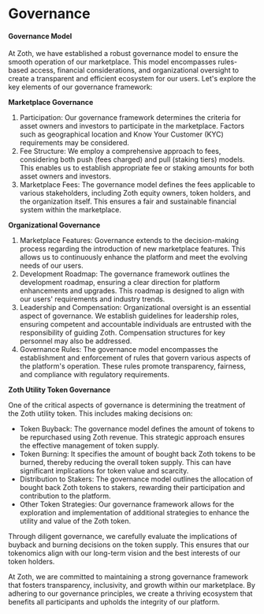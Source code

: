 # Governance

#### Governance Model

At Zoth, we have established a robust governance model to ensure the smooth operation of our marketplace. This model encompasses rules-based access, financial considerations, and organizational oversight to create a transparent and efficient ecosystem for our users. Let's explore the key elements of our governance framework:

**Marketplace Governance**

1. Participation: Our governance framework determines the criteria for asset owners and investors to participate in the marketplace. Factors such as geographical location and Know Your Customer (KYC) requirements may be considered.
2. Fee Structure: We employ a comprehensive approach to fees, considering both push (fees charged) and pull (staking tiers) models. This enables us to establish appropriate fee or staking amounts for both asset owners and investors.
3. Marketplace Fees: The governance model defines the fees applicable to various stakeholders, including Zoth equity owners, token holders, and the organization itself. This ensures a fair and sustainable financial system within the marketplace.

**Organizational Governance**

1. Marketplace Features: Governance extends to the decision-making process regarding the introduction of new marketplace features. This allows us to continuously enhance the platform and meet the evolving needs of our users.
2. Development Roadmap: The governance framework outlines the development roadmap, ensuring a clear direction for platform enhancements and upgrades. This roadmap is designed to align with our users' requirements and industry trends.
3. Leadership and Compensation: Organizational oversight is an essential aspect of governance. We establish guidelines for leadership roles, ensuring competent and accountable individuals are entrusted with the responsibility of guiding Zoth. Compensation structures for key personnel may also be addressed.
4. Governance Rules: The governance model encompasses the establishment and enforcement of rules that govern various aspects of the platform's operation. These rules promote transparency, fairness, and compliance with regulatory requirements.

**Zoth Utility Token Governance**

One of the critical aspects of governance is determining the treatment of the Zoth utility token. This includes making decisions on:

* Token Buyback: The governance model defines the amount of tokens to be repurchased using Zoth revenue. This strategic approach ensures the effective management of token supply.
* Token Burning: It specifies the amount of bought back Zoth tokens to be burned, thereby reducing the overall token supply. This can have significant implications for token value and scarcity.
* Distribution to Stakers: The governance model outlines the allocation of bought back Zoth tokens to stakers, rewarding their participation and contribution to the platform.
* Other Token Strategies: Our governance framework allows for the exploration and implementation of additional strategies to enhance the utility and value of the Zoth token.

Through diligent governance, we carefully evaluate the implications of buyback and burning decisions on the token supply. This ensures that our tokenomics align with our long-term vision and the best interests of our token holders.

At Zoth, we are committed to maintaining a strong governance framework that fosters transparency, inclusivity, and growth within our marketplace. By adhering to our governance principles, we create a thriving ecosystem that benefits all participants and upholds the integrity of our platform.
